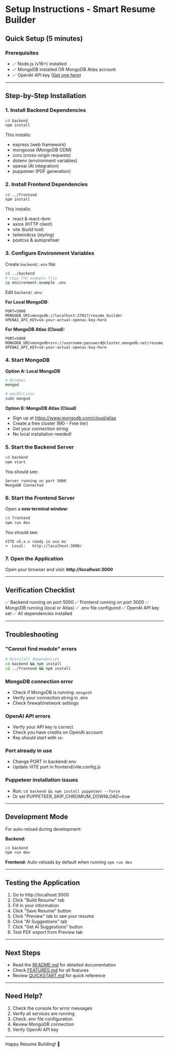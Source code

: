 # Setup Instructions - Smart Resume Builder

## Quick Setup (5 minutes)

### Prerequisites
- ✅ Node.js (v16+) installed
- ✅ MongoDB installed OR MongoDB Atlas account
- ✅ OpenAI API key ([Get one here](https://platform.openai.com/api-keys))

---

## Step-by-Step Installation

### 1. Install Backend Dependencies

```bash
cd backend
npm install
```

This installs:
- express (web framework)
- mongoose (MongoDB ODM)
- cors (cross-origin requests)
- dotenv (environment variables)
- openai (AI integration)
- puppeteer (PDF generation)

### 2. Install Frontend Dependencies

```bash
cd ../frontend
npm install
```

This installs:
- react & react-dom
- axios (HTTP client)
- vite (build tool)
- tailwindcss (styling)
- postcss & autoprefixer

### 3. Configure Environment Variables

Create `backend/.env` file:

```bash
cd ../backend
# Copy the example file
cp environment.example .env
```

Edit `backend/.env`:

**For Local MongoDB:**
```env
PORT=5000
MONGODB_URI=mongodb://localhost:27017/resume_builder
OPENAI_API_KEY=sk-your-actual-openai-key-here
```

**For MongoDB Atlas (Cloud):**
```env
PORT=5000
MONGODB_URI=mongodb+srv://username:password@cluster.mongodb.net/resume_builder
OPENAI_API_KEY=sk-your-actual-openai-key-here
```

### 4. Start MongoDB

**Option A: Local MongoDB**
```bash
# Windows
mongod

# macOS/Linux
sudo mongod
```

**Option B: MongoDB Atlas (Cloud)**
- Sign up at https://www.mongodb.com/cloud/atlas
- Create a free cluster (M0 - Free tier)
- Get your connection string
- No local installation needed!

### 5. Start the Backend Server

```bash
cd backend
npm start
```

You should see:
```
Server running on port 5000
MongoDB Connected
```

### 6. Start the Frontend Server

Open a **new terminal window**:

```bash
cd frontend
npm run dev
```

You should see:
```
VITE v5.x.x ready in xxx ms
➜  Local:   http://localhost:3000/
```

### 7. Open the Application

Open your browser and visit:
**http://localhost:3000**

---

## Verification Checklist

✅ Backend running on port 5000
✅ Frontend running on port 3000
✅ MongoDB running (local or Atlas)
✅ .env file configured
✅ OpenAI API key set
✅ All dependencies installed

---

## Troubleshooting

### "Cannot find module" errors
```bash
# Reinstall dependencies
cd backend && npm install
cd ../frontend && npm install
```

### MongoDB connection error
- Check if MongoDB is running: `mongosh`
- Verify your connection string in .env
- Check firewall/network settings

### OpenAI API errors
- Verify your API key is correct
- Check you have credits on OpenAI account
- Key should start with `sk-`

### Port already in use
- Change PORT in backend/.env
- Update VITE port in frontend/vite.config.js

### Puppeteer installation issues
- Run: `cd backend && npm install puppeteer --force`
- Or set PUPPETEER_SKIP_CHROMIUM_DOWNLOAD=true

---

## Development Mode

For auto-reload during development:

**Backend:**
```bash
cd backend
npm run dev
```

**Frontend:**
Auto-reloads by default when running `npm run dev`

---

## Testing the Application

1. Go to http://localhost:3000
2. Click "Build Resume" tab
3. Fill in your information
4. Click "Save Resume" button
5. Click "Preview" tab to see your resume
6. Click "AI Suggestions" tab
7. Click "Get AI Suggestions" button
8. Test PDF export from Preview tab

---

## Next Steps

- Read the [README.md](README.md) for detailed documentation
- Check [FEATURES.md](FEATURES.md) for all features
- Review [QUICKSTART.md](QUICKSTART.md) for quick reference

---

## Need Help?

1. Check the console for error messages
2. Verify all services are running
3. Check .env file configuration
4. Review MongoDB connection
5. Verify OpenAI API key

---

Happy Resume Building! 🚀


